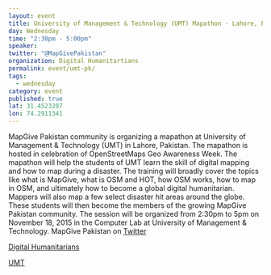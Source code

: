 ```yaml
---
layout: event
title: University of Management & Technology (UMT) Mapathon - Lahore, Pakistan
day: Wednesday
time: "2:30pm - 5:00pm"
speaker: 
twitter: "@MapGivePakistan"
organization: Digital Humanitartians 
permalink: event/umt-pk/
tags: 
  - wednesday
category: event
published: true
lat: 31.4523207
lon: 74.2911341
---
```


MapGive Pakistan community is organizing a mapathon at University of Management & Technology (UMT) in Lahore, Pakistan. The mapathon is hosted in celebration of OpenStreetMaps Geo Awareness Week. The mapathon will help the students of UMT learn the skill of digital mapping and how to map during a disaster. The training will broadly cover the topics like what is MapGive, what is OSM and HOT, how OSM works, how to map in OSM, and ultimately how to become a global digital humanitarian. Mappers will also map a few select disaster hit areas around the globe. These students will then become the members of the growing MapGive Pakistan community. The session will be organized from 2:30pm to 5pm on November 18, 2015 in the Computer Lab at University of Management & Technology.
MapGive Pakistan on [Twitter](http://twitter.com/MapGivePakistan)

[Digital Humanitarians](http://digitalhumanitarians.pk)

[UMT](http://www.umt.edu.pk/)
